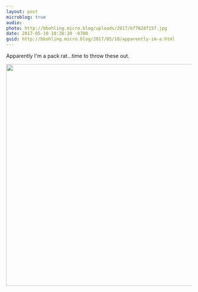 ```yaml
---
layout: post
microblog: true
audio: 
photo: http://bbohling.micro.blog/uploads/2017/bf7628f15f.jpg
date: 2017-05-10 10:38:20 -0700
guid: http://bbohling.micro.blog/2017/05/10/apparently-im-a.html
---
```

Apparently I'm a pack rat...time to throw these out.

<img src="http://bbohling.micro.blog/uploads/2017/bf7628f15f.jpg" width="600" height="600" style="height: auto" />
